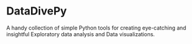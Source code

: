 # DataDivePy
A handy collection of simple Python tools for creating eye-catching and insightful Exploratory data analysis and Data visualizations.
